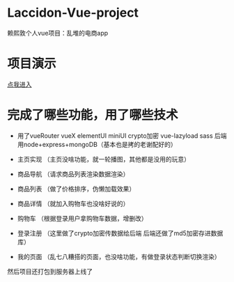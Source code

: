 # Laccidon-Vue-project
赖熙敦个人vue项目：乱堆的电商app

# 项目演示
[点我进入](http://139.196.121.18:80)

# 完成了哪些功能，用了哪些技术
- 用了vueRouter vueX elementUI miniUI crypto加密 vue-lazyload sass 后端用node+express+mongoDB（基本也是拷的老谢配好的）

- 主页实现
（主页没啥功能，就一轮播图，其他都是没用的玩意）

- 商品导航
（请求商品列表渲染数据渲染）

- 商品列表
（做了价格排序，伪懒加载效果）

- 商品详情
（就加入购物车也没啥好说的）

- 购物车
（根据登录用户拿购物车数据，增删改）

- 登录注册
（这里做了crypto加密传数据给后端  后端还做了md5加密存进数据库）

- 我的页面
（乱七八糟搭的页面，也没啥功能，有做登录状态判断切换渲染）


然后项目还打包到服务器上线了




